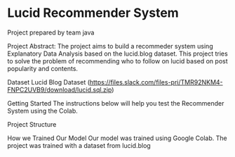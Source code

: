# Lucid Recommender System

Project prepared by team java

Project Abstract:
The project aims to build a recommeder system using Explanatory Data Analysis based on the lucid.blog dataset. This project tries to solve the problem of recommending who to follow on lucid based on post popularity and contents. 

Dataset
Lucid Blog Dataset (https://files.slack.com/files-pri/TMR92NKM4-FNPC2UVB9/download/lucid.sql.zip)

Getting Started
The instructions below will help you test the Recommender System using the Colab.

Project Structure

How we Trained Our Model
Our model was trained using Google Colab. The project was trained with a dataset from lucid.blog
  